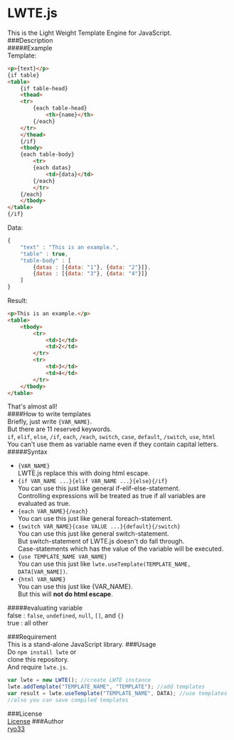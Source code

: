 # LWTE.js
This is the Light Weight Template Engine for JavaScript.  
###Description  
#####Example  
Template:  
```html
<p>{text}</p>
{if table}
<table>
    {if table-head}
    <thead>
    <tr>
        {each table-head}
            <th>{name}</th>
        {/each}
    </tr>
    </thead>
    {/if}
    <tbody>
    {each table-body}
        <tr>
        {each datas}
            <td>{data}</td>
        {/each}
        </tr>
    {/each}
    </tbody>
</table>
{/if}
```
Data:
```javascript
{
    "text" : "This is an example.",
    "table" : true,
    "table-body" : [
        {datas : [{data: "1"}, {data: "2"}]},
        {datas : [{data: "3"}, {data: "4"}]}
    ]
}
```
Result:
```html
<p>This is an example.</p>
<table>
    <tbody>
        <tr>                    
            <td>1</td>
            <td>2</td>
        </tr>
        <tr>
            <td>3</td>
            <td>4</td>
        </tr>
    </tbody>
</table>
```
That's almost all!  
####How to write templates  
Briefly, just write `{VAR_NAME}`.  
But there are 11 reserved keywords.  
`if`, `elif`, `else`, `/if`, `each`, `/each`, `switch`, `case`, `default`, `/switch`, `use`, `html`  
You can't use them as variable name even if they contain capital letters.  
#####Syntax  
- `{VAR_NAME}`  
LWTE.js replace this with doing html escape.
- `{if VAR_NAME ...}{elif VAR_NAME ...}{else}{/if}`  
You can use this just like general if-elif-else-statement.  
Controlling expressions will be treated as true if all variables are evaluated as true.  
- `{each VAR_NAME}{/each}`  
You can use this just like general foreach-statement.  
- `{switch VAR_NAME}{case VALUE ...}{default}{/switch}`  
You can use this just like general switch-statement.  
But switch-statement of LWTE.js doesn't do fall through.  
Case-statements which has the value of the variable will be executed.  
- `{use TEMPLATE_NAME VAR_NAME}`  
You can use this just like `lwte.useTemplate(TEMPLATE_NAME, DATA[VAR_NAME])`.  
- `{html VAR_NAME}`  
You can use this just like {VAR_NAME}.  
But this will **not do html escape**.  

#####evaluating variable  
false : `false`, `undefined`, `null`, `[]`, and `{}`  
true : all other  

###Requirement  
This is a stand-alone JavaScript library.
###Usage  
Do `npm install lwte` or  
clone this repository.  
And require `lwte.js`.    
```javascript
var lwte = new LWTE(); //create LWTE instance
lwte.addTemplate("TEMPLATE_NAME", "TEMPLATE"); //add templates
var result = lwte.useTemplate("TEMPLATE_NAME", DATA); //use templates
//also you can save compiled templates
```
###License  
  [License](LICENSE)
###Author  
  [ryo33](https://github.com/ryo33/ "ryo33's github page")
